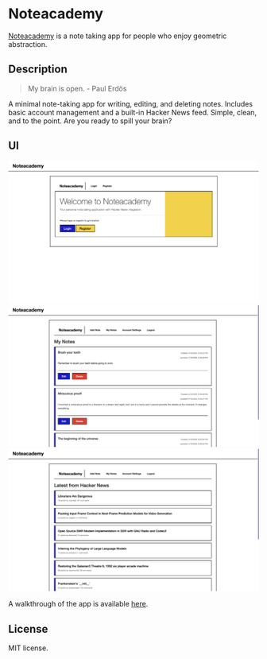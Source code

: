 # Noteacademy

[Noteacademy](https://noteacademy-app.vercel.app/) is a note taking app for people who enjoy geometric abstraction.

## Description

> My brain is open. - Paul Erdös

A minimal note-taking app for writing, editing, and deleting notes. Includes basic account management and a built-in Hacker News feed. Simple, clean, and to the point. Are you ready to spill your brain?

## UI

![Home Page](./imgs/UI/ui-1.png)
![My Notes](./imgs/UI/ui-2.png)
![Hacker News](./imgs/UI/ui-3.png)

A walkthrough of the app is available [here](https://youtu.be/g1J9z2hRfj8).

## License

MIT license.
